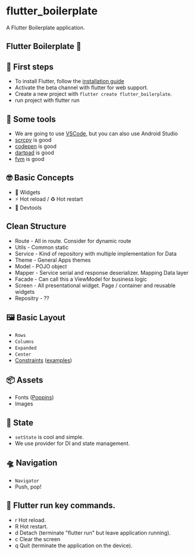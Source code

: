 # flutter_boilerplate

A Flutter Boilerplate application.

## Flutter Boilerplate 🎉

## 🚀 First steps

*  To install Flutter, follow the [installation guide](https://flutter.dev/docs/get-started/install)
*  Activate the beta channel with flutter for web support.
*  Create a new project with `flutter create flutter_boilerplate`.
*  run project with flutter run

## 🔧 Some tools

* We are going to use [VSCode](https://code.visualstudio.com/download), but you can also use Android Studio
* [scrcpy](https://github.com/Genymobile/scrcpy) is good
* [codepen](https://codepen.io/pen/editor/flutter) is good
* [dartpad](https://dartpad.dev/) is good
* [fvm](https://github.com/leoafarias/fvm) is good

## 🤓 Basic Concepts
* 🧱 Widgets
* ⚡ Hot reload / ♻️ Hot restart
* 🔬 Devtools

## Clean Structure
* Route - All in route. Consider for dynamic route
* Utils - Common static
* Service - Kind of repository with multiple implementation for Data
* Theme - General Apps themes
* Model - POJO object
* Mapper - Service serial and response deserializer. Mapping Data layer
* Facade - Can call this a ViewModel for business logic
* Screen - All presentational widget. Page / container and reusable widgets
* Repositry - ??

## 🖼️ Basic Layout
* `Rows`
* `Columns`
* `Expanded`
* `Center`
* [Constraints](https://flutter.dev/docs/development/ui/layout/box-constraints) ([examples](https://flutter.dev/docs/development/ui/layout/constraints))

## 📦 Assets
* Fonts ([Poppins](https://fonts.google.com/specimen/Poppins))
* Images

## 📝 State
* `setState` is cool and simple.
* We use provider for DI and state management.

## 🛸 Navigation
* `Navigator`
* Push, pop!

## 👋 Flutter run key commands.
* r Hot reload.
* R Hot restart.
* d Detach (terminate "flutter run" but leave application running).
* c Clear the screen
* q Quit (terminate the application on the device).
